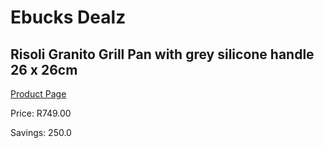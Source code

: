 
# Ebucks Dealz
## Risoli Granito Grill Pan with grey silicone handle 26 x 26cm
[Product Page](https://www.ebucks.com/web/shop/productSelected.do?prodId=1162570384&catId=1157659933)

Price: R749.00

Savings: 250.0


	